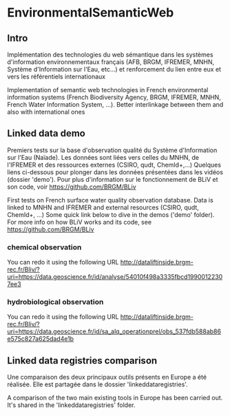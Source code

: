 # EnvironmentalSemanticWeb

## Intro
Implémentation des technologies du web sémantique dans les systèmes d'information environnementaux français (AFB, BRGM, IFREMER, MNHN, Système d'Information sur l'Eau, etc...) et renforcement du lien entre eux et vers les référentiels internationaux

Implementation of semantic web technologies in French environmental information systems (French Biodiversity Agency, BRGM, IFREMER, MNHN, French Water Information System, ...). Better interlinkage between them and also with international ones

## Linked data demo
Premiers tests sur la base d'observation qualité du Système d'Information sur l'Eau (Naïade).
Les données sont liées vers celles du MNHN, de l'IFREMER et des ressources externes (CSIRO, qudt, ChemId+,...)
Quelques liens ci-dessous pour plonger dans les données présentées dans les vidéos (dossier 'demo').
Pour plus d'information sur le fonctionnement de BLiV et son code, voir https://github.com/BRGM/BLiv 

First tests on French surface water quality observation database.
Data is linked to MNHN and IFREMER and external resources (CSIRO, qudt, ChemId+, ...)
Some quick link below to dive in the demos ('demo' folder).
For more info on how BLiV works and its code, see https://github.com/BRGM/BLiv 

### chemical observation
You can redo it using the following URL
http://dataliftinside.brgm-rec.fr/Bliv/?uri=https://data.geoscience.fr/id/analyse/54010f498a3335fbcd19900122307ee3

### hydrobiological observation
You can redo it using the following URL
http://dataliftinside.brgm-rec.fr/Bliv/?uri=https://data.geoscience.fr/id/sa_alq_operationprel/obs_537fdb588ab86e575c827a625dad4e1b 

## Linked data registries comparison
Une comparaison des deux principaux outils présents en Europe a été réalisée.
Elle est partagée dans le dossier 'linkeddataregistries'.

A comparison of the two main existing tools in Europe has been carried out.
It's shared in the 'linkeddataregistries' folder.